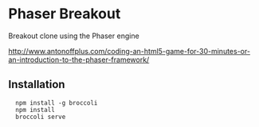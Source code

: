 # Phaser Breakout

Breakout clone using the Phaser engine

http://www.antonoffplus.com/coding-an-html5-game-for-30-minutes-or-an-introduction-to-the-phaser-framework/

## Installation
```
  npm install -g broccoli
  npm install
  broccoli serve
```

